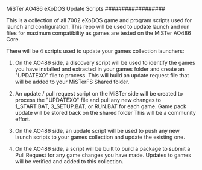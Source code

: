 
MiSTer AO486 eXoDOS Update Scripts
##################

This is a collection of all 7002 eXoDOS game and program scripts used for launch and configuration.  This repo will be used to update launch and run files for maximum compatibility as games are tested on the MiSTer AO486 Core.

There will be 4 scripts used to update your games collection launchers:

1.  On the AO486 side, a discovery script will be used to identify the games you have installed and extracted in your games folder and create an "UPDATEXO" file to process.  This will build an update request file that will be added to your MiSTerFS Shared folder.

2.  An update / pull request script on the MiSTer side will be created to process the "UPDATEXO" file and pull any new changes to 1_START.BAT, 3_SETUP.BAT, or RUN.BAT for each game. Game pack update will be stored back on the shared folder  This will be a community effort.

3. On the AO486 side, an update script will be used to push any new launch scripts to your games collection and update the existing one.

4. On the AO486 side, a script will be built to build a package to submit a Pull Request for any game changes you have made. Updates to games will be verified and added to this collection.  
